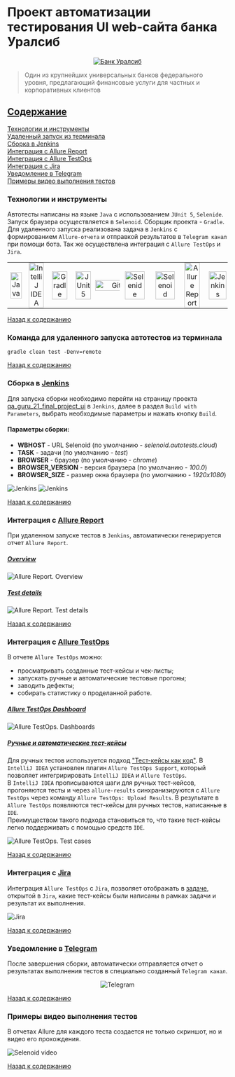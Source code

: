 # Проект автоматизации тестирования UI web-сайта банка Уралсиб

<p align="center">
    <a href="https://www.uralsib.ru/">
      <img title="Банк Уралсиб" src="src/test/resources/icons/uralsib-logo.png" alt="Банк Уралсиб">
    </a>
</p>

> Один из крупнейших универсальных банков федерального уровня, предлагающий финансовые услуги для частных и корпоративных клиентов

## [Содержание](#Содержание)
[Технологии и инструменты](#Технологии-и-инструменты)  
[Удаленный запуск из терминала](#Команда-для-удаленного-запуска-автотестов-из-терминала)  
[Сборка в Jenkins](#Сборка-в-Jenkins)  
[Интеграция с Allure Report](#Интеграция-с-Allure-Report)  
[Интеграция с Allure TestOps](#Интеграция-с-Allure-TestOps)  
[Интеграция с Jira](#Интеграция-с-Jira)  
[Уведомление в Telegram](#Уведомление-в-Telegram)  
[Примеры видео выполнения тестов](#Примеры-видео-выполнения-тестов)

### Технологии и инструменты

Автотесты написаны на языке `Java` с использованием `JUnit 5`, `Selenide`. Запуск браузера осуществляется в `Selenoid`.
Сборщик проекта - `Gradle`. Для удаленного запуска реализована задача в `Jenkins` с формированием `Allure-отчета` и
отправкой результатов в `Telegram канал` при помощи бота. Так же осуществлена интеграция с `Allure TestOps` и `Jira`.

<table align="center" style="width: 100%; border-collapse: collapse;">
  <tr>
    <td align="center" style="width: 10%; border: none; padding: 0;">
      <a href="https://www.java.com/">
        <img width="80%" title="Java" src="src/test/resources/icons/java-original.svg" alt="Java">
      </a>
    </td>
    <td align="center" style="width: 10%; border: none; padding: 0;">
      <a href="https://www.jetbrains.com/">
        <img width="80%" title="IntelliJ IDEA" src="src/test/resources/icons/Idea.svg" alt="IntelliJ IDEA">
      </a>
    </td>
    <td align="center" style="width: 10%; border: none; padding: 0;">
      <a href="https://gradle.org/">
        <img width="80%" title="Gradle" src="src/test/resources/icons/gradle-plain.svg" alt="Gradle">
      </a>
    </td>
    <td align="center" style="width: 10%; border: none; padding: 0;">
      <a href="https://junit.org/junit5/">
        <img width="80%" title="JUnit5" src="src/test/resources/icons/Junit5.svg" alt="JUnit5">
      </a>
    </td>
    <td align="center" style="width: 10%; border: none; padding: 0;">
      <a href="https://github.com/">
        <img width="200%" title="GitHub" src="src/test/resources/icons/github-mark-white.svg" alt="GitHub">
      </a>
    </td>
    <td align="center" style="width: 10%; border: none; padding: 0;">
      <a href="https://selenide.org/">
        <img width="80%" title="Selenide" src="src/test/resources/icons/Selenide.svg" alt="Selenide">
      </a>
    </td>
    <td align="center" style="width: 10%; border: none; padding: 0;">
      <a href="https://aerokube.com/selenoid/latest/">
        <img width="80%" title="Selenoid" src="src/test/resources/icons/Selenoid.svg" alt="Selenoid">
      </a>
    </td>
    <td align="center" style="width: 10%; border: none; padding: 0;">
      <a href="https://qameta.io/allure-report/">
        <img width="80%" title="Allure Report" src="src/test/resources/icons/Allure.svg" alt="Allure Report">
      </a>
    </td>
    <td align="center" style="width: 10%; border: none; padding: 0;">
      <a href="https://www.jenkins.io/">
        <img width="80%" title="Jenkins" src="src/test/resources/icons/jenkins-original.svg" alt="Jenkins">
      </a>
    </td>
    <td align="center" style="width: 10%; border: none; padding: 0;">
      <a href="https://telegram.org/">
        <img width="80%" title="Telegram" src="src/test/resources/icons/Telegram.svg" alt="Telegram">
      </a>
    </td>
  </tr>
</table>

[Назад к содержанию](#Содержание)

### Команда для удаленного запуска автотестов из терминала
`gradle clean test -Denv=remote`

[Назад к содержанию](#Содержание)

### Сборка в [Jenkins](https://jenkins.autotests.cloud/job/qa_guru_21_final_project_ui/)

Для запуска сборки необходимо перейти на страницу проекта [qa_guru_21_final_project_ui](https://jenkins.autotests.cloud/job/qa_guru_21_final_project_ui/)
в `Jenkins`, далее в раздел `Build with Parameters`, выбрать необходимые параметры и нажать
кнопку `Build`.

#### Параметры сборки:
- **WBHOST** - URL Selenoid (по умолчанию - *selenoid.autotests.cloud*)
- **TASK** - задачи (по умолчанию - *test*)
- **BROWSER** - браузер (по умолчанию - *chrome*)
- **BROWSER_VERSION** - версия браузера (по умолчанию - *100.0*)
- **BROWSER_SIZE** - размер окна браузера (по умолчанию - *1920x1080*)

<img title="Jenkins" src="src/test/resources/screenshorts/006-jenkins.png" alt="Jenkins">
<img title="Jenkins" src="src/test/resources/screenshorts/007-jenkins.png" alt="Jenkins">

[Назад к содержанию](#Содержание)

### Интеграция с [Allure Report](https://jenkins.autotests.cloud/job/qa_guru_21_final_project_ui/allure/)
При удаленном запуске тестов в `Jenkins`, автоматически генерируется отчет `Allure Report`.

##### [Overview](https://jenkins.autotests.cloud/job/qa_guru_21_final_project_ui/allure/#)

<img title="Allure Report" src="src/test/resources/screenshorts/004-allureReport.png" alt="Allure Report. Overview">

##### [Test details](https://jenkins.autotests.cloud/job/qa_guru_21_final_project_ui/allure/#behaviors/3aba0ed0418c51d9a2541965e677aab4/3b9b3740606ef8e6/)

<img title="Allure Report" src="src/test/resources/screenshorts/008-allureReport.png" alt="Allure Report. Test details">

[Назад к содержанию](#Содержание)

### Интеграция с [Allure TestOps](https://allure.autotests.cloud/project/3741/test-cases?treeId=0)

В отчете `Allure TestOps` можно:

- просматривать созданные тест-кейсы и чек-листы;
- запускать ручные и автоматические тестовые прогоны;
- заводить дефекты;
- собирать статистику о проделанной работе.

##### [Allure TestOps Dashboard](https://allure.autotests.cloud/project/3741/dashboards)

<img title="Allure TestOps" src="src/test/resources/screenshorts/009-testOps_dashboards.png" alt="Allure TestOps. Dashboards">

##### [Ручные и автоматические тест-кейсы](https://allure.autotests.cloud/project/3741/test-cases/26828?treeId=0)
Для ручных тестов используется подход ["Тест-кейсы как код"](https://www.youtube.com/watch?v=Prm2-c_5mYs&t=39m32s). В `IntelliJ IDEA` установлен плагин `Allure TestOps Support`,
который позволяет интегририровать `IntelliJ IDEA` и `Allure TestOps`.  
В `IntelliJ IDEA` прописываются шаги для ручных тест-кейсов, прогоняются тесты и через `allure-results` синхранизируются
с `Allure TestOps` через команду `Allure TestOps: Upload Results`. В результате в `Allure TestOps` появляются тест-кейсы
для ручных тестов, написанные в `IDE`.  
Преимуществом такого подхода становиться то, что такие тест-кейсы легко поддерживать с помощью средств `IDE`.

<img title="Allure TestOps" src="src/test/resources/screenshorts/010-testOps_testCase.png" alt="Allure TestOps. Test cases">

[Назад к содержанию](#Содержание)

### Интеграция с [Jira](https://jira.autotests.cloud/browse/HOMEWORK-928)

Интеграция `Allure TestOps` с `Jira`, позволяет отображать в [задаче](https://jira.autotests.cloud/browse/HOMEWORK-928), открытой в `Jira`, какие тест-кейсы были написаны в
рамках задачи и результат их выполнения.

<img title="Jira" src="src/test/resources/screenshorts/011-jira.png" alt="Jira">

[Назад к содержанию](#Содержание)

### Уведомление в [Telegram](https://t.me/uitests)

После завершения сборки, автоматически отправляется отчет о результатах выполнения тестов в специально созданный `Telegram канал`.

<p align="center">
    <img title="Telegram" src="src/test/resources/screenshorts/005-telegram.png" alt="Telegram">
</p>

[Назад к содержанию](#Содержание)

### Примеры видео выполнения тестов

В отчетах Allure для каждого теста создается не только скриншот, но и видео его прохождения.

<img title="Selenoid Video" src="src/test/resources/screenshorts/download_file.gif" alt="Selenoid video">

[Назад к содержанию](#Содержание)
